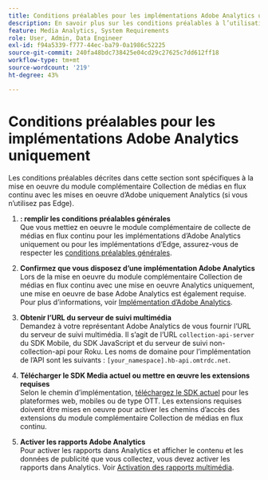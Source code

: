 ```yaml
---
title: Conditions préalables pour les implémentations Adobe Analytics uniquement
description: En savoir plus sur les conditions préalables à l’utilisation du module complémentaire Collection de médias en flux continu avec les mises en oeuvre d’Adobe Analytics uniquement
feature: Media Analytics, System Requirements
role: User, Admin, Data Engineer
exl-id: f94a5339-f777-44ec-ba79-0a1986c52225
source-git-commit: 240fa48bdc738425e04cd29c27625c7dd612ff18
workflow-type: tm+mt
source-wordcount: '219'
ht-degree: 43%

---
```


# Conditions préalables pour les implémentations Adobe Analytics uniquement

Les conditions préalables décrites dans cette section sont spécifiques à la mise en oeuvre du module complémentaire Collection de médias en flux continu avec les mises en oeuvre d’Adobe uniquement Analytics (si vous n’utilisez pas Edge).

1. **: remplir les conditions préalables générales**<br>
Que vous mettiez en oeuvre le module complémentaire de collecte de médias en flux continu pour les implémentations d’Adobe Analytics uniquement ou pour les implémentations d’Edge, assurez-vous de respecter les [conditions préalables générales](/help/getting-started/prereqs.md).

1. **Confirmez que vous disposez d’une implémentation Adobe Analytics**<br>
Lors de la mise en oeuvre du module complémentaire Collection de médias en flux continu avec une mise en oeuvre Analytics uniquement, une mise en oeuvre de base Adobe Analytics est également requise. Pour plus d’informations, voir [Implémentation d’Adobe Analytics](https://experienceleague.adobe.com/docs/analytics/implementation/home.html?lang=fr).

1. **Obtenir l’URL du serveur de suivi multimédia**<br>
Demandez à votre représentant Adobe Analytics de vous fournir l’URL du serveur de suivi multimédia. Il s’agit de l’URL `collection-api-server` du SDK Mobile, du SDK JavaScript et du serveur de suivi non-collection-api pour Roku. Les noms de domaine pour l’implémentation de l’API sont les suivants : `[your_namespace].hb-api.omtrdc.net`.

1. **Télécharger le SDK Media actuel ou mettre en œuvre les extensions requises**<br>
Selon le chemin d’implémentation, [téléchargez le SDK actuel](/help/getting-started/download-sdks.md) pour les plateformes web, mobiles ou de type OTT. Les extensions requises doivent être mises en oeuvre pour activer les chemins d’accès des extensions du module complémentaire Collection de médias en flux continu.

1. **Activer les rapports Adobe Analytics**<br>
Pour activer les rapports dans Analytics et afficher le contenu et les données de publicité que vous collectez, vous devez activer les rapports dans Analytics. Voir [Activation des rapports multimédia](/help/reporting/media-reports-enable.md).
